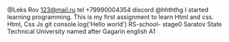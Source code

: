 @Leks Rov
123@mail.ru tel +79990004354 discord  @hhththg
I started learning programming. This is my first assignment to learn Html and css.
Html, Css Js git
console.log('Hello world')
RS-school- stage0
Saratov State Technical University named after Gagarin
english A1